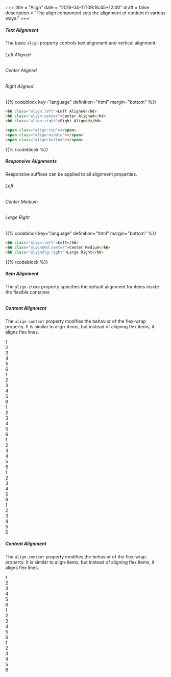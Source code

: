 +++
title = "Align"
date = "2018-04-11T09:16:45+12:00"
draft = false
description = "The align component sets the alignment of content in various ways."
+++

##### Text Alignment

The basic `align` property controls text alignment and vertical alignment.

<div class="margin-bottom:2">
  <h6 class="align:left">Left Aligned</h6>
  <h6 class="align:center">Center Aligned</h6>
  <h6 class="align:right">Right Aligned</h6>
</div>

<div class="font-size:h1 fill:grey-l4 color:white margin-bottom:2 padding:2">
  <span class="image image-size:2 display:inline-block fill:blue color:white align:top"></span>
 <span class="image image-size:2 display:inline-block fill:blue color:white align:middle"></span>
 <span class="image image-size:2 display:inline-block fill:blue color:white align:bottom"></span>
</div>

{{% codeblock key="language" definition="html" margin="bottom" %}}
```html
<h6 class="align:left">Left Aligned</h6>
<h6 class="align:center">Center Aligned</h6>
<h6 class="align:right">Right Aligned</h6>

<span class="align:top"></span>
<span class="align:middle"></span>
<span class="align:bottom"></span>
```
{{% /codeblock %}}

##### Responsive Alignments

Responsive suffixes can be applied to all alignment properties.

<div class="margin-bottom:2">
  <h6 class="align:left">Left</h6>
  <h6 class="align@md:center">Center Medium</h6>
  <h6 class="align@lg:right">Large Right</h6>
</div>

{{% codeblock key="language" definition="html" margin="bottom" %}}
```html
<h6 class="align:left">Left</h6>
<h6 class="align@md:center">Center Medium</h6>
<h6 class="align@lg:right">Large Right</h6>
```
{{% /codeblock %}}

##### Item Alignment

The `align-items` property specifies the default alignment for items inside the flexible container.

<div class="row">
  <div class="column fill:grey-l4">
    <div class="height:10 display:flex align-items:top">
      <div class="image-size:5 fill:grey-d1 color:white display:flex align-item:middle align-content:center"></div>
    </div>
  </div>
</div>

##### Content Alignment

The `align-content` property modifies the behavior of the flex-wrap property. It is similar to align-items, but instead of aligning flex items, it aligns flex lines.

<div class="row">
  <div class="column">
    <div class="float:left display:flex flex-wrap width:20% height:30 fill:grey-l4">
      <div class="image-size:5 fill:grey-d1 color:white display:flex align-item:middle align-content:center">1</div>
      <div class="image-size:5 fill:grey-d1 color:white display:flex align-item:middle align-content:center">2</div>
      <div class="image-size:5 fill:grey-d1 color:white display:flex align-item:middle align-content:center">3</div>
      <div class="image-size:5 fill:grey-d1 color:white display:flex align-item:middle align-content:center">4</div>
      <div class="image-size:5 fill:grey-d1 color:white display:flex align-item:middle align-content:center">5</div>
      <div class="image-size:5 fill:grey-d1 color:white display:flex align-item:middle align-content:center">6</div>
    </div>
    <div class="float:left display:flex flex-wrap width:20% height:30 align-content:middle fill:grey-l4">
      <div class="image-size:5 fill:grey-d1 color:white display:flex align-item:middle align-content:center flex-item">1</div>
      <div class="image-size:5 fill:grey-d1 color:white display:flex align-item:middle align-content:center flex-item">2</div>
      <div class="image-size:5 fill:grey-d1 color:white display:flex align-item:middle align-content:center flex-item">3</div>
      <div class="image-size:5 fill:grey-d1 color:white display:flex align-item:middle align-content:center flex-item">4</div>
      <div class="image-size:5 fill:grey-d1 color:white display:flex align-item:middle align-content:center flex-item">5</div>
      <div class="image-size:5 fill:grey-d1 color:white display:flex align-item:middle align-content:center flex-item">6</div>
    </div>
    <div class="float:left display:flex flex-wrap width:20% height:30 align-content:bottom fill:grey-l4">
      <div class="image-size:5 fill:grey-d1 color:white display:flex align-item:middle align-content:center flex-item">1</div>
      <div class="image-size:5 fill:grey-d1 color:white display:flex align-item:middle align-content:center flex-item">2</div>
      <div class="image-size:5 fill:grey-d1 color:white display:flex align-item:middle align-content:center flex-item">3</div>
      <div class="image-size:5 fill:grey-d1 color:white display:flex align-item:middle align-content:center flex-item">4</div>
      <div class="image-size:5 fill:grey-d1 color:white display:flex align-item:middle align-content:center flex-item">5</div>
      <div class="image-size:5 fill:grey-d1 color:white display:flex align-item:middle align-content:center flex-item">6</div>
    </div>
    <div class="float:left display:flex flex-wrap width:20% height:30 align-content-y:between fill:grey-l4">
      <div class="image-size:5 fill:grey-d1 color:white display:flex align-item:middle align-content:center flex-item">1</div>
      <div class="image-size:5 fill:grey-d1 color:white display:flex align-item:middle align-content:center flex-item">2</div>
      <div class="image-size:5 fill:grey-d1 color:white display:flex align-item:middle align-content:center flex-item">3</div>
      <div class="image-size:5 fill:grey-d1 color:white display:flex align-item:middle align-content:center flex-item">4</div>
      <div class="image-size:5 fill:grey-d1 color:white display:flex align-item:middle align-content:center flex-item">5</div>
      <div class="image-size:5 fill:grey-d1 color:white display:flex align-item:middle align-content:center flex-item">6</div>
    </div>
    <div class="float:left display:flex flex-wrap width:20% height:30 align-content-y:around fill:grey-l4">
      <div class="image-size:5 fill:grey-d1 color:white display:flex align-item:middle align-content:center flex-item">1</div>
      <div class="image-size:5 fill:grey-d1 color:white display:flex align-item:middle align-content:center flex-item">2</div>
      <div class="image-size:5 fill:grey-d1 color:white display:flex align-item:middle align-content:center flex-item">3</div>
      <div class="image-size:5 fill:grey-d1 color:white display:flex align-item:middle align-content:center flex-item">4</div>
      <div class="image-size:5 fill:grey-d1 color:white display:flex align-item:middle align-content:center flex-item">5</div>
      <div class="image-size:5 fill:grey-d1 color:white display:flex align-item:middle align-content:center flex-item">6</div>
    </div>
    <div class="float:left display:flex flex-wrap width:20% height:30 align-content-y:even fill:grey-l4">
      <div class="image-size:5 fill:grey-d1 color:white display:flex align-item:middle align-content:center flex-item">1</div>
      <div class="image-size:5 fill:grey-d1 color:white display:flex align-item:middle align-content:center flex-item">2</div>
      <div class="image-size:5 fill:grey-d1 color:white display:flex align-item:middle align-content:center flex-item">3</div>
      <div class="image-size:5 fill:grey-d1 color:white display:flex align-item:middle align-content:center flex-item">4</div>
      <div class="image-size:5 fill:grey-d1 color:white display:flex align-item:middle align-content:center flex-item">5</div>
      <div class="image-size:5 fill:grey-d1 color:white display:flex align-item:middle align-content:center flex-item">6</div>
    </div>
  </div>
</div>

##### Content Alignment

The `align-content` property modifies the behavior of the flex-wrap property. It is similar to align-items, but instead of aligning flex items, it aligns flex lines.

<div class="float:left width:10% height:30 flex-start">
  <div class="image-size:5 fill:black flex-item">1</div>
  <div class="image-size:5 fill:black flex-item">2</div>
  <div class="image-size:5 fill:black flex-item">3</div>
  <div class="image-size:5 fill:black flex-item">4</div>
  <div class="image-size:5 fill:black flex-item">5</div>
  <div class="image-size:5 fill:black flex-item">6</div>
</div>

<div class="float:left width:10% height:30 flex-end">
  <div class="image-size:5 fill:black flex-item">1</div>
  <div class="image-size:5 fill:black flex-item">2</div>
  <div class="image-size:5 fill:black flex-item">3</div>
  <div class="image-size:5 fill:black flex-item">4</div>
  <div class="image-size:5 fill:black flex-item">5</div>
  <div class="image-size:5 fill:black flex-item">6</div>
</div>

<div class="float:left width:10% height:30 center">
  <div class="image-size:5 fill:black flex-item">1</div>
  <div class="image-size:5 fill:black flex-item">2</div>
  <div class="image-size:5 fill:black flex-item">3</div>
  <div class="image-size:5 fill:black flex-item">4</div>
  <div class="image-size:5 fill:black flex-item">5</div>
  <div class="image-size:5 fill:black flex-item">6</div>
</div>

